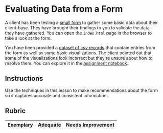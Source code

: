 # Evaluating Data from a Form

A client has been testing a [small form](index.html) to gather some basic data about their client-base. They have brought their findings to you to validate the data they have gathered. You can open the `index.html` page in the browser to take a look at the form.

You have been provided a [dataset of csv records](../../data/form.csv) that contain entries from the form as well as some basic visualizations. The client pointed out that some of the visualizations look incorrect but they're unsure about how to resolve them. You can explore it in the [assignment notebook](assignment.ipynb).

## Instructions

Use the techniques in this lesson to make recommendations about the form so it captures accurate and consistent information. 

## Rubric

Exemplary | Adequate | Needs Improvement
--- | --- | -- |

